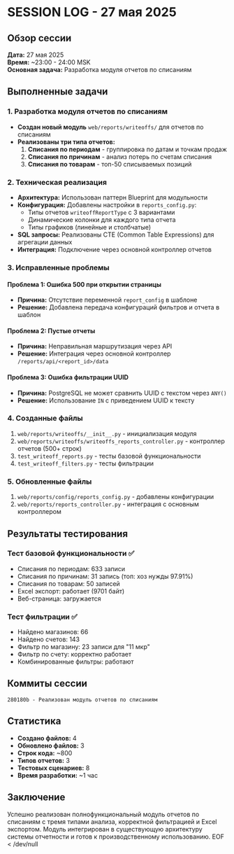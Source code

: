 # SESSION LOG - 27 мая 2025

## Обзор сессии
**Дата:** 27 мая 2025  
**Время:** ~23:00 - 24:00 MSK  
**Основная задача:** Разработка модуля отчетов по списаниям

## Выполненные задачи

### 1. Разработка модуля отчетов по списаниям
- **Создан новый модуль** `web/reports/writeoffs/` для отчетов по списаниям
- **Реализованы три типа отчетов:**
  1. **Списания по периодам** - группировка по датам и точкам продаж
  2. **Списания по причинам** - анализ потерь по счетам списания  
  3. **Списания по товарам** - топ-50 списываемых позиций

### 2. Техническая реализация
- **Архитектура:** Использован паттерн Blueprint для модульности
- **Конфигурация:** Добавлены настройки в `reports_config.py`:
  - Типы отчетов `writeoffReportType` с 3 вариантами
  - Динамические колонки для каждого типа отчета
  - Типы графиков (линейные и столбчатые)
- **SQL запросы:** Реализованы CTE (Common Table Expressions) для агрегации данных
- **Интеграция:** Подключение через основной контроллер отчетов

### 3. Исправленные проблемы

#### Проблема 1: Ошибка 500 при открытии страницы
- **Причина:** Отсутствие переменной `report_config` в шаблоне
- **Решение:** Добавлена передача конфигураций фильтров и отчета в шаблон

#### Проблема 2: Пустые отчеты
- **Причина:** Неправильная маршрутизация через API
- **Решение:** Интеграция через основной контроллер `/reports/api/<report_id>/data`

#### Проблема 3: Ошибка фильтрации UUID
- **Причина:** PostgreSQL не может сравнить UUID с текстом через `ANY()`
- **Решение:** Использование `IN` с приведением UUID к тексту

### 4. Созданные файлы
1. `web/reports/writeoffs/__init__.py` - инициализация модуля
2. `web/reports/writeoffs/writeoffs_reports_controller.py` - контроллер отчетов (500+ строк)
3. `test_writeoff_reports.py` - тесты базовой функциональности
4. `test_writeoff_filters.py` - тесты фильтрации

### 5. Обновленные файлы
1. `web/reports/config/reports_config.py` - добавлены конфигурации
2. `web/reports/reports_controller.py` - интеграция с основным контроллером

## Результаты тестирования

### Тест базовой функциональности ✅
- Списания по периодам: 633 записи
- Списания по причинам: 31 запись (топ: хоз нужды 97.91%)
- Списания по товарам: 50 записей
- Excel экспорт: работает (9701 байт)
- Веб-страница: загружается

### Тест фильтрации ✅
- Найдено магазинов: 66
- Найдено счетов: 143
- Фильтр по магазину: 23 записи для "11 мкр"
- Фильтр по счету: корректно работает
- Комбинированные фильтры: работают

## Коммиты сессии
```
280180b - Реализован модуль отчетов по списаниям
```

## Статистика
- **Создано файлов:** 4
- **Обновлено файлов:** 3  
- **Строк кода:** ~800
- **Типов отчетов:** 3
- **Тестовых сценариев:** 8
- **Время разработки:** ~1 час

## Заключение
Успешно реализован полнофункциональный модуль отчетов по списаниям с тремя типами анализа, корректной фильтрацией и Excel экспортом. Модуль интегрирован в существующую архитектуру системы отчетности и готов к производственному использованию.
EOF < /dev/null